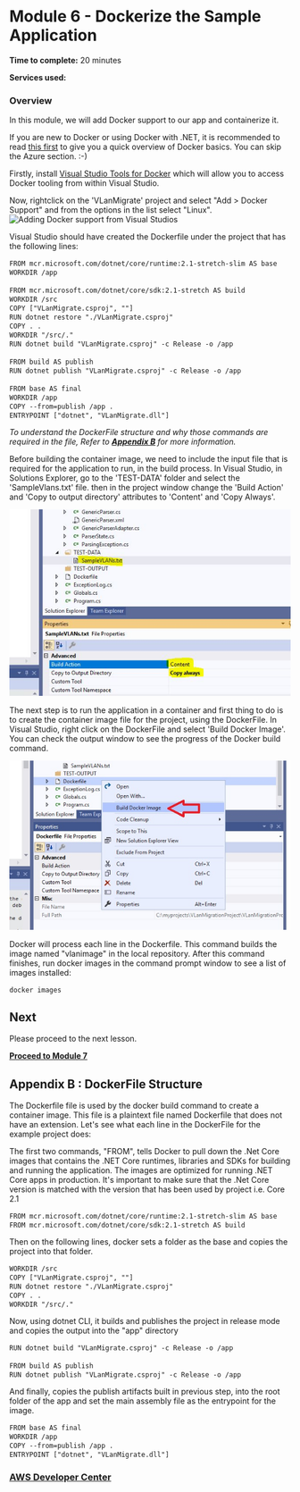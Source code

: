 # Module 6 - Dockerize the Sample Application


**Time to complete:** 20 minutes

**Services used:**


### Overview

In this module, we will add Docker support to our app and containerize it. 

If you are new to Docker or using Docker with .NET, it is recommended to read [this first](https://docs.microsoft.com/en-us/dotnet/core/docker/intro-net-docker) to give you a quick overview of Docker basics. You can skip the Azure section. :-)

Firstly, install [Visual Studio Tools for Docker](https://docs.microsoft.com/en-us/dotnet/standard/containerized-lifecycle-architecture/design-develop-containerized-apps/visual-studio-tools-for-docker) which will allow you to access Docker tooling from within Visual Studio.

Now, rightclick on the 'VLanMigrate' project and select "Add > Docker Support" and from the options in the list select "Linux". 
![Adding Docker support from Visual Studios](/images/module-6/AddDockerSupport-2.jpg)

Visual Studio should have created the Dockerfile under the project that has the following lines:

``` shell
FROM mcr.microsoft.com/dotnet/core/runtime:2.1-stretch-slim AS base
WORKDIR /app

FROM mcr.microsoft.com/dotnet/core/sdk:2.1-stretch AS build
WORKDIR /src
COPY ["VLanMigrate.csproj", ""]
RUN dotnet restore "./VLanMigrate.csproj"
COPY . .
WORKDIR "/src/."
RUN dotnet build "VLanMigrate.csproj" -c Release -o /app

FROM build AS publish
RUN dotnet publish "VLanMigrate.csproj" -c Release -o /app

FROM base AS final
WORKDIR /app
COPY --from=publish /app .
ENTRYPOINT ["dotnet", "VLanMigrate.dll"]
```
_To understand the DockerFile structure and why those commands are required in the file, Refer to  <a href="#appendix-b">**Appendix B**</a> for more information._

Before building the container image, we need to include the input file that is required for the application to run, in the build process. In Visual Studio, in Solutions Explorer, go to the 'TEST-DATA' folder and select the 'SampleVlans.txt' file. then in the project window change the 'Build Action' and 'Copy to output directory' attributes to 'Content' and 'Copy Always'. 

![Adding Input Text File](/images/module-6/AddContentFiles.JPG)

The next step is to run the application in a container and first thing to do is to create the container image file for the project, using the DockerFile. In Visual Studio, right click on the DockerFile and select 'Build Docker Image'. You can check the output window to see the progress of the Docker build command.

![Build Docker Image](/images/module-6/BuildDockerImage.jpg)

Docker will process each line in the Dockerfile. This command builds the image named "vlanimage" in the local repository. After this command finishes, run docker images in the command prompt window to see a list of images installed:

```shell
docker images
```

## Next

Please proceed to the next lesson.

**[Proceed to Module 7](/module-7)**

<a id='appendix-b'></a>
## Appendix B : DockerFile Structure
The Dockerfile file is used by the docker build command to create a container image. This file is a plaintext file named Dockerfile that does not have an extension. Let's see what each line in the DockerFile for the example project does:

The first two commands, "FROM", tells Docker to pull down the .Net Core images that contains the .NET Core runtimes, libraries and SDKs for building and running the application. The images are optimized for running .NET Core apps in production. It's important to make sure that the .Net Core version is matched with the version that has been used by project i.e. Core 2.1

```shell
FROM mcr.microsoft.com/dotnet/core/runtime:2.1-stretch-slim AS base
FROM mcr.microsoft.com/dotnet/core/sdk:2.1-stretch AS build
```

Then on the following lines, docker sets a folder as the base and copies the project into that folder.
```shell
WORKDIR /src
COPY ["VLanMigrate.csproj", ""]
RUN dotnet restore "./VLanMigrate.csproj"
COPY . .
WORKDIR "/src/."
```
Now, using dotnet CLI, it builds and publishes the project in release mode and copies the output into the "app" directory
```shell
RUN dotnet build "VLanMigrate.csproj" -c Release -o /app

FROM build AS publish
RUN dotnet publish "VLanMigrate.csproj" -c Release -o /app
```
And finally, copies the publish artifacts built in previous step, into the root folder of the app and set the main assembly file as the entrypoint for the image.
```shell
FROM base AS final
WORKDIR /app
COPY --from=publish /app .
ENTRYPOINT ["dotnet", "VLanMigrate.dll"]
```


### [AWS Developer Center](https://developer.aws)

